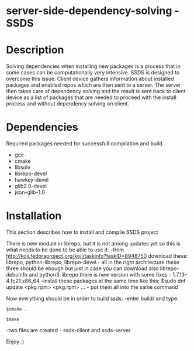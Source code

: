 server-side-dependency-solving - SSDS
==============================

Description
===========
Solving dependencies when installing new packages is a process that in some cases can be computationally very intensive. SSDS is designed to overcome this issue. Client device gathers information about installed packages and enabled repos which are then sent to a server. The server then takes care of dependency solving and the result is sent back to client device as a list of packages that are needed to proceed with the install process and without dependency solving on client.

Dependencies
============
Required packages needed for successfull compilation and build.

- gcc
- cmake
- libsolv
- librepo-devel
- hawkey-devel
- glib2.0-devel
- json-glib-1.0

Installation
============
This section describes how to install and compile SSDS project

There is new module in librepo, but it is not among updates yet so this is what needs to be done to be able to use it:
  -from http://koji.fedoraproject.org/koji/taskinfo?taskID=8948750 download these:
   librepo, python-librepo, librepo-devel - all in the right architecture
   these three should be ebough but just in case you can download also librepo-debuinfo and python3-librepo
   there is new version with some fixes - 1.7.13-4.fc21.x86_64
  -install these packages at the same time like this:
   $sudo dnf update <pkg.rpm> <pkg.rpm> ... - put them all into the same command

Now everything should be in order to build ssds:
  -enter build/ and type:
    
    $cmake .
    
    $make
  
  -two files are created - ssds-client and ssds-server
  
Enjoy :)
